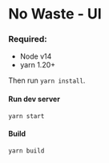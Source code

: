 # No Waste - UI

### Required:

* Node v14
* yarn 1.20+

Then run `yarn install`.

#### Run dev server

`yarn start`

#### Build

`yarn build`
